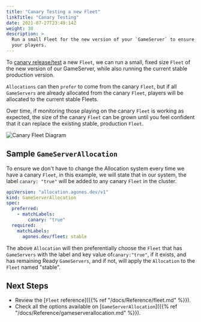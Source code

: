```yaml
---
title: "Canary Testing a new Fleet"
linkTitle: "Canary Testing"
date: 2021-07-27T23:49:14Z 
weight: 30 
description: >
  Run a small Fleet for the new version of your `GameServer` to ensure it works correctly, before rolling it out to all
  your players.
---
```


To [canary release/test](https://martinfowler.com/bliki/CanaryRelease.html) a new `Fleet`, 
we can run a small, fixed size `Fleet` of the new version of our GameServer, while also running the current stable 
production version.

`Allocations` can then `prefer` to come from the canary `Fleet`, but if all `GameServers` are already allocated from the 
canary `Fleet`, players will be allocated to the current stable Fleets.

Over time, if monitoring those playing on the canary `Fleet` is working as expected, the size of the canary `Fleet` can be 
grown until you feel confident that it can replace the existing stable, production `Fleet`.   

![Canary Fleet Diagram](../../../diagrams/canary-testing.puml.png)

## Sample `GameServerAllocation`

To ensure we don't have to change the Allocation system every time we have a canary `Fleet`, in this example, we will 
state that in our system, the label `canary: "true"` will be added to any canary `Fleet` in the cluster.   

```yaml
apiVersion: "allocation.agones.dev/v1"
kind: GameServerAllocation
spec:
  preferred:
    - matchLabels:
        canary: "true"
  required:
    matchLabels:
      agones.dev/fleet: stable
```

The above `Allocation` will then preferentially choose the `Fleet` that has `GameServers` with the label and key 
value of`canary:"true"`, if it exists, and has remaining Ready `GameServers`, and if not, will apply the 
`Allocation` to the `Fleet` named "stable".

## Next Steps

* Review the [`Fleet` reference]({{% ref "/docs/Reference/fleet.md" %}}).
* Check all the options available on [`GameServerAllocation`]({{% ref "/docs/Reference/gameserverallocation.md" %}}).
